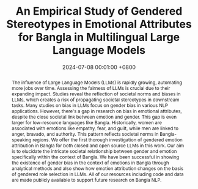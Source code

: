 ---
title:          "An Empirical Study of Gendered Stereotypes in Emotional Attributes for Bangla in Multilingual Large Language Models"
date:           2024-07-08 00:01:00 +0800
# selected:       true
pub:            "5th Workshop on Gender Bias in Natural Language Processing at ACL 2024"
pub_pre:        "Accepted in "
# pub_post:       'Undergraduate Thesis'
# pub_last:       ' <span class="badge badge-pill badge-publication badge-success">Spotlight</span>'
pub_date:       "April 2024 - July 2024"

supervisor:     
- Dr. Rifat Shahriyar (Professor, BUET)

abstract: >-
  The influence of Large Language Models (LLMs) is rapidly growing, automating more jobs over time. Assessing the fairness of LLMs is crucial due to their expanding impact. Studies reveal the reflection of societal norms and biases in LLMs, which creates a risk of propagating societal stereotypes in downstream tasks. Many studies on bias in LLMs focus on gender bias in various NLP applications. However, there's a gap in research on bias in emotional attributes, despite the close societal link between emotion and gender. This gap is even larger for low-resource languages like Bangla. Historically, women are associated with emotions like empathy, fear, and guilt, while men are linked to anger, bravado, and authority. This pattern reflects societal norms in Bangla-speaking regions. We offer the first thorough investigation of gendered emotion attribution in Bangla for both closed and open source LLMs in this work. Our aim is to elucidate the intricate societal relationship between gender and emotion specifically within the context of Bangla. We have been successful in showing the existence of gender bias in the context of emotions in Bangla through analytical methods and also show how emotion attribution changes on the basis of gendered role selection in LLMs. All of our resources including code and data are made publicly available to support future research on Bangla NLP.
# cover:          /assets/images/covers/alumnet.jpg
cover: assets/images/covers/Junto.webp
authors:
  - Jayanta Sadhu 
  - Maneesha Rani Saha
  - Dr. Rifat Shahriyar (Professor, BUET)
keywords:
    - LLM
    - Emotion Attributes
    - Bangla Gender Bias
links:
  Paper: https://arxiv.org/pdf/2407.06432
  Code: https://github.com/csebuetnlp/BanglaEmotionBias

---